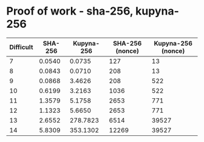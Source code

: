# Proof of work - sha-256, kupyna-256
 Difficult | SHA-256 | Kupyna-256 | SHA-256 (nonce) | Kupyna-256 (nonce)
 --- | --- | --- | --- | --- 
 7   | 0.0540 | 0.0735 | 127 | 13
 8   | 0.0843 | 0.0710 | 208 | 13
 9   | 0.0868 | 3.4626 |  208 | 522
 10  | 0.6199 | 3.2163 |  1036 | 522
 11  | 1.3579 | 5.1758 |  2653 | 771
 12  | 1.1323 | 5.6650 | 2653 | 771
 13  | 2.6552 | 278.7823 | 6514 | 39527
 14  | 5.8309 | 353.1302 | 12269 | 39527
 
 